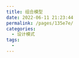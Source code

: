 ```yaml
---
title: 组合模型
date: 2022-06-11 21:23:44
permalink: /pages/135e7e/
categories:
  - 设计模式
tags:
  - 
---
```

